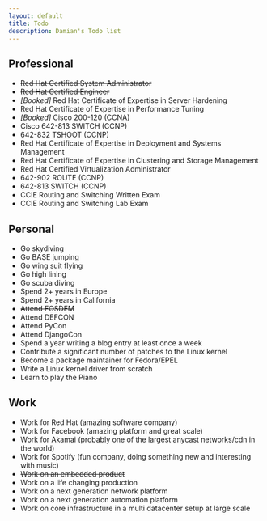 ```yaml
---
layout: default
title: Todo
description: Damian's Todo list
---
```


Professional
------------
* ~~Red Hat Certified System Administrator~~
* ~~Red Hat Certified Engineer~~
* _[Booked]_ Red Hat Certificate of Expertise in Server Hardening
* Red Hat Certificate of Expertise in Performance Tuning
* _[Booked]_ Cisco 200-120 (CCNA)
* Cisco 642-813 SWITCH (CCNP)
* 642-832 TSHOOT (CCNP)
* Red Hat Certificate of Expertise in Deployment and Systems Management
* Red Hat Certificate of Expertise in Clustering and Storage Management
* Red Hat Certified Virtualization Administrator
* 642-902 ROUTE (CCNP)
* 642-813 SWITCH (CCNP)
* CCIE Routing and Switching Written Exam
* CCIE Routing and Switching Lab Exam

Personal
--------
* Go skydiving
* Go BASE jumping
* Go wing suit flying
* Go high lining
* Go scuba diving
* Spend 2+ years in Europe
* Spend 2+ years in California
* ~~Attend FOSDEM~~
* Attend DEFCON
* Attend PyCon
* Attend DjangoCon
* Spend a year writing a blog entry at least once a week
* Contribute a significant number of patches to the Linux kernel
* Become a package maintainer for Fedora/EPEL
* Write a Linux kernel driver from scratch
* Learn to play the Piano

Work
----
* Work for Red Hat (amazing software company)
* Work for Facebook (amazing platform and great scale)
* Work for Akamai (probably one of the largest anycast networks/cdn in the world)
* Work for Spotify (fun company, doing something new and interesting with music)
* ~~Work on an embedded product~~
* Work on a life changing production
* Work on a next generation network platform
* Work on a next generation automation platform
* Work on core infrastructure in a multi datacenter setup at large scale
